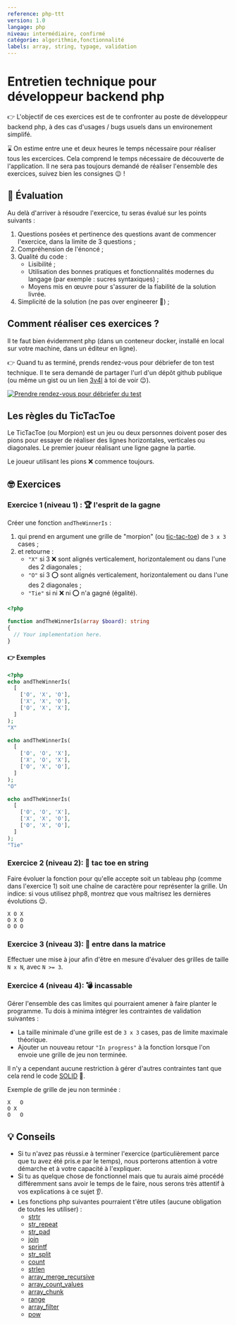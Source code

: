 ```yaml
---
reference: php-ttt
version: 1.0
langage: php
niveau: intermédiaire, confirmé
catégorie: algorithmie,fonctionnalité
labels: array, string, typage, validation
---
```


# Entretien technique pour développeur backend php

:point_right: L'objectif de ces exercices est de te confronter au poste de développeur backend php, à des cas d'usages / bugs usuels dans un environement simplifé.

:hourglass: On estime entre une et deux heures le temps nécessaire pour réaliser tous les excercices. Cela comprend le temps nécessaire de découverte de l'application. Il ne sera pas toujours demandé de réaliser l'ensemble des exercices, suivez bien les consignes :wink: !
## :100: Évaluation

Au delà d'arriver à résoudre l'exercice, tu seras évalué sur les points suivants :
 1. Questions posées et pertinence des questions avant de commencer l'exercice, dans la limite de 3 questions ;
 2. Compréhension de l'énoncé ;
 3. Qualité du code :
     - Lisibilité ;
     - Utilisation des bonnes pratiques et fonctionnalités modernes du langage (par exemple : sucres syntaxiques) ;
     - Moyens mis en œuvre pour s'assurer de la fiabilité de la solution livrée.
 4. Simplicité de la solution (ne pas over engineerer :exploding_head:) ;

## Comment réaliser ces exercices ?

Il te faut bien évidemment php (dans un conteneur docker, installé en local sur votre machine, dans un éditeur en ligne).


:point_right: Quand tu as terminé, prends rendez-vous pour débriefer de ton test technique. Il te sera demandé de partager l'url d'un dépôt github publique (ou même un gist ou un lien [3v4l](https://3v4l.org/) à toi de voir :wink:).

[![Prendre rendez-vous pour débriefer du test](https://shields.io/badge/bloquer%20une%20date-pour%20debriefer-blue?labelColor=%23f3f3f3&logo=google-calendar&style=for-the-badge)](https://calendly.com/sebastien-houze-1/debrief-test-technique
)

## Les règles du TicTacToe

Le TicTacToe (ou Morpion) est un jeu ou deux personnes doivent poser des pions pour essayer de réaliser des lignes horizontales, verticales ou diagonales. Le premier joueur réalisant une ligne gagne la partie.

Le joueur utilisant les pions :x: commence toujours.

## :nerd_face: Exercices

### Exercice 1 (niveau 1) : :trophy: l'esprit de la gagne

Créer une fonction `andTheWinnerIs` :
  1. qui prend en argument une grille de "morpion" (ou [tic-tac-toe](https://fr.wikipedia.org/wiki/Tic-tac-toe)) de `3 x 3` cases ;
  2. et retourne :
      - `"X"` si 3 :x: sont alignés verticalement, horizontalement ou dans l'une des 2 diagonales ;
      - `"O"` si 3 :o: sont alignés verticalement, horizontalement ou dans l'une des 2 diagonales ;
      - `"Tie"` si ni :x: ni :o: n'a gagné (égalité).

```php
<?php

function andTheWinnerIs(array $board): string
{
  // Your implementation here.
}
```

#### :point_right: Exemples

```php
<?php
echo andTheWinnerIs(
  [
    ['O', 'X', 'O'],
    ['X', 'X', 'O'],
    ['O', 'X', 'X'],
  ]
);
"X"

echo andTheWinnerIs(
  [
    ['O', 'O', 'X'],
    ['X', 'O', 'X'],
    ['O', 'X', 'O'],
  ]
);
"O"

echo andTheWinnerIs(
  [
    ['O', 'O', 'X'],
    ['X', 'X', 'O'],
    ['O', 'X', 'O'],
  ]
);
"Tie"
```

### Exercice 2 (niveau 2): :bikini: tac toe en string

Faire évoluer la fonction pour qu'elle accepte soit un tableau php (comme dans l'exercice 1) soit une chaîne de caractère pour représenter la grille.
Un indice: si vous utilisez php8, montrez que vous maîtrisez les dernières évolutions :wink:.


```
X O X
O X O
O O O
```


### Exercice 3 (niveau 3): :exploding_head: entre dans la matrice

Effectuer une mise à jour afin d'être en mesure d'évaluer des grilles de taille `N x N`, avec `N >= 3`.

### Exercice 4 (niveau 4): :bomb: incassable

Gérer l'ensemble des cas limites qui pourraient amener à faire planter le programme. Tu dois à minima intégrer les contraintes de validation suivantes :
   - La taille minimale d'une grille est de `3 x 3` cases, pas de limite maximale théorique.
   - Ajouter un nouveau retour `"In progress"` à la fonction lorsque l'on envoie une grille de jeu non terminée.

Il n'y a cependant aucune restriction à gérer d'autres contraintes tant que cela rend le code [SOLID](https://afsy.fr/avent/2013/02-principes-stupid-solid-poo) :muscle:.


Exemple de grille de jeu non terminée :
```
X   O
O X
O   O
```

## :bulb: Conseils

- Si tu n'avez pas réussi.e à terminer l'exercice (particulièrement parce que tu avez été pris.e par le temps), nous porterons attention à votre démarche et à votre capacité à l'expliquer.
- Si tu as quelque chose de fonctionnel mais que tu aurais aimé procédé différemment sans avoir le temps de le faire, nous serons très attentif à vos explications à ce sujet :ear:.
- Les fonctions php suivantes pourraient t'être utiles (aucune obligation de toutes les utiliser) :
    - [strtr](https://php.net/strtr)
    - [str_repeat](https://php.net/str_repeat)
    - [str_pad](https://php.net/str_pad)
    - [join](https://php.net/join)
    - [sprintf](https://php.net/sprintf)
    - [str_split](https://php.net/str_split)
    - [count](https://php.net/count)
    - [strlen](https://php.net/strlen)
    - [array_merge_recursive](https://php.net/array_merge_recursive)
    - [array_count_values](https://php.net/array_count_values)
    - [array_chunk](https://php.net/array_chunk)
    - [range](https://php.net/range)
    - [array_filter](https://php.net/array_filter)
    - [pow](https://php.net/pow)


